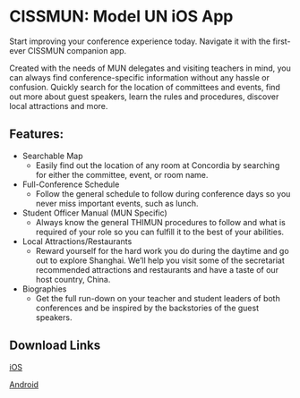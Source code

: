 # CISSMUN: Model UN iOS App
Start improving your conference experience today. Navigate it with the first-ever CISSMUN companion app.

Created with the needs of MUN delegates and visiting teachers in mind, you can always find conference-specific information without any hassle or confusion. Quickly search for the location of committees and events, find out more about guest speakers, learn the rules and procedures, discover local attractions and more.


## Features:

* Searchable Map
  * Easily find out the location of any room at Concordia by searching for either the committee, event, or room name.
* Full-Conference Schedule
  * Follow the general schedule to follow during conference days so you never miss important events, such as lunch.
* Student Officer Manual (MUN Specific)
  * Always know the general THIMUN procedures to follow and what is required of your role so you can fulfill it to the best of your abilities.
* Local Attractions/Restaurants
  * Reward yourself for the hard work you do during the daytime and go out to explore Shanghai. We’ll help you visit some of the secretariat recommended attractions and restaurants and have a taste of our host country, China.
* Biographies
  * Get the full run-down on your teacher and student leaders of both conferences and be inspired by the backstories of the guest speakers.

## Download Links

[iOS](https://itunes.apple.com/us/app/cissmun/id1323501359?ls=1&mt=8)

[Android](https://drive.google.com/uc?id=1hQd-xW0t-IgNDLbYIGsuJ5QZye9-OEDN&export=download)
